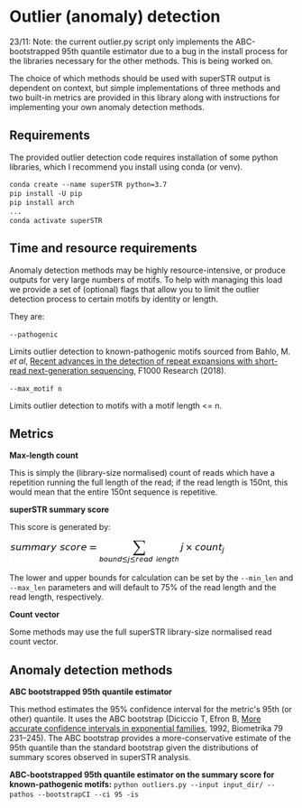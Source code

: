 # Outlier (anomaly) detection

23/11: Note: the current outlier.py script only implements the ABC-bootstrapped 95th quantile estimator due to a bug in the install process for the libraries necessary for the other methods. This is being worked on. 

The choice of which methods should be used with superSTR output is dependent on context, but simple implementations of three methods and two built-in metrics are provided in this library along with instructions for implementing your own anomaly detection methods.


## Requirements

The provided outlier detection code requires installation of some python libraries, which I recommend you install using conda (or venv).

```
conda create --name superSTR python=3.7
pip install -U pip
pip install arch
...
conda activate superSTR
```

## Time and resource requirements

Anomaly detection methods may be highly resource-intensive, or produce outputs for very large numbers of motifs. To help with managing this load we provide a set of (optional) flags that allow you to limit the outlier detection process to certain motifs by identity or length. 

They are:

`--pathogenic`

Limits outlier detection to known-pathogenic motifs sourced from Bahlo, M. *et al*, [Recent advances in the detection of repeat expansions with short-read next-generation sequencing](https://f1000research.com/articles/7-736/v1), F1000 Research (2018).

`--max_motif n`

Limits outlier detection to motifs with a motif length <= n.


## Metrics

**Max-length count**

This is simply the (library-size normalised) count of reads which have a repetition running the full length of the read; if the read length is 150nt, this would mean that the entire 150nt sequence is repetitive.

**superSTR summary score**

This score is generated by:

![summary score](info_score.png)

The lower and upper bounds for calculation can be set by the `--min_len` and `--max_len` parameters and will default to 75% of the read length and the read length, respectively.

**Count vector**

Some methods may use the full superSTR library-size normalised read count vector.

## Anomaly detection methods

**ABC bootstrapped 95th quantile estimator**

This method estimates the 95% confidence interval for the metric's 95th (or other) quantile. It uses the ABC bootstrap (Diciccio T, Efron B, [More accurate confidence intervals in exponential families](http://citeseerx.ist.psu.edu/viewdoc/download?doi=10.1.1.998.7855&rep=rep1&type=pdf), 1992, Biometrika 79 231–245). The ABC bootstrap provides a more-conservative estimate of the 95th quantile than the standard bootstrap given the distributions of summary scores observed in superSTR analysis.

**ABC-bootstrapped 95th quantile estimator on the summary score for known-pathogenic motifs:** `python outliers.py --input input_dir/ --pathos --bootstrapCI --ci 95 -is`
